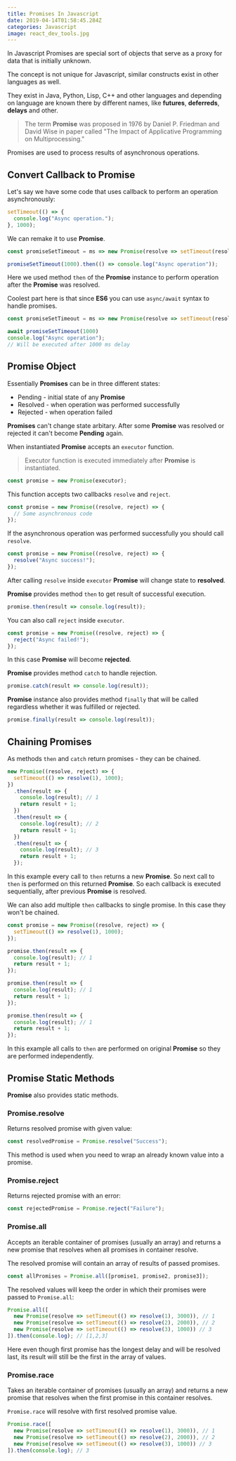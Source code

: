 ```yaml
---
title: Promises In Javascript
date: 2019-04-14T01:58:45.284Z
categories: Javascript
image: react_dev_tools.jpg
---
```


In Javascript Promises are special sort of objects that serve as a proxy for data that is initially unknown.

The concept is not unique for Javascript, similar constructs exist in other languages as well.

They exist in Java, Python, Lisp, C++ and other languages and depending on language are known there by different names, like **futures**, **deferreds**, **delays** and other.

> The term **Promise** was proposed in 1976 by Daniel P. Friedman and David Wise in paper called "The Impact of Applicative Programming on Multiprocessing."

Promises are used to process results of asynchronous operations.

## Convert Callback to Promise

Let's say we have some code that uses callback to perform an operation asynchronously:

```js
setTimeout(() => {
  console.log("Async operation.");
}, 1000);
```

We can remake it to use **Promise**.

```js
const promiseSetTimeout = ms => new Promise(resolve => setTimeout(resolve, ms));

promiseSetTimeout(1000).then(() => console.log("Async operation"));
```

Here we used method `then` of the **Promise** instance to perform operation after the **Promise** was resolved.

Coolest part here is that since **ES6** you can use `async/await` syntax to handle promises.

```js
const promiseSetTimeout = ms => new Promise(resolve => setTimeout(resolve, ms));

await promiseSetTimeout(1000)
console.log("Async operation");
// Will be executed after 1000 ms delay
```

## Promise Object

Essentially **Promises** can be in three different states:

* Pending - initial state of any **Promise**
* Resolved - when operation was performed successfully
* Rejected - when operation failed

**Promises** can't change state arbitary. After some **Promise** was resolved or rejected it can't become **Pending** again.

When instantiated **Promise** accepts an `executor` function.

> Executor function is executed immediately after **Promise** is instantiated.

```js
const promise = new Promise(executor);
```

This function accepts two callbacks `resolve` and `reject`.

```js
const promise = new Promise((resolve, reject) => {
  // Some asynchronous code
});
```

If the asynchronous operation was performed successfully you should call `resolve`.

```js
const promise = new Promise((resolve, reject) => {
  resolve("Async success!");
});
```

After calling `resolve` inside `executor` **Promise** will change state to **resolved**.

**Promise** provides method `then` to get result of successful execution.

```js
promise.then(result => console.log(result));
```

You can also call `reject` inside `executor`.

```js
const promise = new Promise((resolve, reject) => {
  reject("Async failed!");
});
```

In this case **Promise** will become **rejected**.

**Promise** provides method `catch` to handle rejection.

```js
promise.catch(result => console.log(result));
```

**Promise** instance also provides method `finally` that will be called regardless whether it was fulfilled or rejected.

```js
promise.finally(result => console.log(result));
```

## Chaining Promises

As methods `then` and `catch` return promises - they can be chained.

```js
new Promise((resolve, reject) => {
  setTimeout(() => resolve(1), 1000);
})
  .then(result => {
    console.log(result); // 1
    return result + 1;
  })
  .then(result => {
    console.log(result); // 2
    return result + 1;
  })
  .then(result => {
    console.log(result); // 3
    return result + 1;
  });
```

In this example every call to `then` returns a new **Promise**. So next call to `then` is performed on this returned **Promise**. So each callback is executed sequentially, after previous **Promise** is resolved.

We can also add multiple `then` callbacks to single promise. In this case they won't be chained.

```js
const promise = new Promise((resolve, reject) => {
  setTimeout(() => resolve(1), 1000);
});

promise.then(result => {
  console.log(result); // 1
  return result + 1;
});

promise.then(result => {
  console.log(result); // 1
  return result + 1;
});

promise.then(result => {
  console.log(result); // 1
  return result + 1;
});
```

In this example all calls to `then` are performed on original **Promise** so they are performed independently.

## Promise Static Methods

**Promise** also provides static methods.

### Promise.resolve

Returns resolved promise with given value:

```js
const resolvedPromise = Promise.resolve("Success");
```

This method is used when you need to wrap an already known value into a promise.

### Promise.reject

Returns rejected promise with an error:

```js
const rejectedPromise = Promise.reject("Failure");
```

### Promise.all

Accepts an iterable container of promises (usually an array) and returns a new promise that resolves when all promises in container resolve.

The resolved promise will contain an array of results of passed promises.

```js
const allPromises = Promise.all([promise1, promise2, promise3]);
```

The resolved values will keep the order in which their promises were passed to `Promise.all`:

```js
Promise.all([
  new Promise(resolve => setTimeout(() => resolve(1), 3000)), // 1
  new Promise(resolve => setTimeout(() => resolve(2), 2000)), // 2
  new Promise(resolve => setTimeout(() => resolve(3), 1000)) // 3
]).then(console.log); // [1,2,3]
```

Here even though first promise has the longest delay and will be resolved last, its result will still be the first in the array of values.

### Promise.race

Takes an iterable container of promises (usually an array) and returns a new promise that resolves when the first promise in this container resolves.

`Promise.race` will resolve with first resolved promise value.

```js
Promise.race([
  new Promise(resolve => setTimeout(() => resolve(1), 3000)), // 1
  new Promise(resolve => setTimeout(() => resolve(2), 2000)), // 2
  new Promise(resolve => setTimeout(() => resolve(3), 1000)) // 3
]).then(console.log); // 3
```

